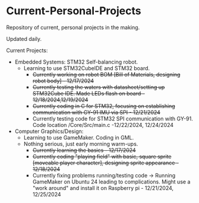 # Current-Personal-Projects
Repository of current, personal projects in the making.

Updated daily.

Current Projects:

* Embedded Systems: STM32 Self-balancing robot.
  - Learning to use STM32CubeIDE and STM32 board.
    - <del>Currently working on robot BOM [Bill of Materials, designing robot body] - 12/17/2024</del>
    - <del>Currently testing the waters with datasheet/setting up STM32Cube IDE. Made LEDs flash on board - 12/18/2024,12/19/2024</del>
    - <del>Currently coding in C for STM32, focusing on establishing communication with GY-91 IMU via SPI - 12/21/2024</del>
    - Currently testing code for STM32 SPI communication with GY-91. Code location /Core/Src/main.c -12/22/2024, 12/24/2024
* Computer Graphics/Design:
  - Learning to use GameMaker. Coding in GML.
  - Nothing serious, just early morning warm-ups.
    - <del>Currently learning the basics - 12/17/2024</del>
    - <del>Currently coding "playing field" with basic, square sprite [moveable player character], designing sprite appearance - 12/18/2024</del>
    - Currently fixing problems running/testing code -> Running GameMaker on Ubuntu 24 leading to complications. Might use a "work around" and install it on Raspberry pi - 12/21/2024, 12/25/2024
